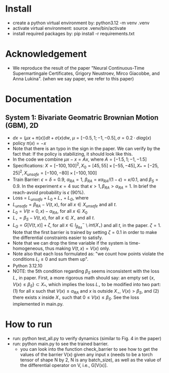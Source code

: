 # Install

* create a python virtual environment by: python3.12 -m venv .venv
* activate virtual environment: source .venv/bin/activate
* install required packages by: pip install -r requirements.txt 

# Acknowledgement
* We reproduce the result of the paper "Neural Continuous-Time Supermartingale Certificates, Grigory Neustroev, Mirco Giacobbe, and Anna Lukina". (when we say paper, we refer to this paper)

# Documentation
## System 1: Bivariate Geomatric Brownian Motion (GBM), 2D
* $dx = (\mu x + \pi(x)) dt + \sigma(x) dw$, $\mu = [-0.5, 1; -1, -0.5], \sigma = 0.2 \cdot diag(x)$
* policy $\pi(x) = -x$
* Note that there is an typo in the sign in the paper. We can verify by the fact that: If the policy is stabilizing, it should look like this.
* In the code we combine $\mu x - x = Ax$, where $A=[-1.5, 1; -1, -1.5]$
* Specifications: $X = [-100, 100]^2, X_0 = [45, 55] \times [-55, -45], X_{*}=[-25, 25]^2, X_{unsafe}=[-100, -80] \times [-100, 100]$
* Train Barrier: $\epsilon = \delta = 0.9$, $\alpha_{RA}=1$, $\beta_{RA}=\kappa \alpha_{RA}/(1-\epsilon) = \kappa/0.1$, and $\beta_S=0.9$. In the experiment $\kappa=4$ suc that $\kappa > 1, \beta_{RA} > \alpha_{RA}=1$. In brief the reach-avoid probability is $\epsilon$ (90%).
* Loss = $L_{unsafe} + L_{0} + L_{\star} + L_{G}$, where
* $L_{unsafe} = \beta_{RA} - V(t,x)$, for all $x \in X_{unsafe}$ and all $t$.
* $L_0 = V(t=0,x) - \alpha_{RA}$, for all $x \in X_0$
* $L_{\star} = \beta_S - V(t,x)$, for all $x \in X_{\star}$ and all $t$.
* $L_G = G[V(t,x)] + \zeta$, for all $x \in l^-_{\beta_{RA}}$ \ $int(X_{\star})$ and all $t$, in the paper. $\zeta=1$. Note that the first barrier is trained by setting $\zeta=0.1$ in order to make the differential constraints easier to satisfy.
* Note that we can drop the time variable if the system is time-homogeneous, thus making $V(t,x) = V(x)$ only.
* Note also that each loss formulated as: "we count how points violate the conditions $L_i ≤ 0$ and sum them up".
* Python 3.12.10
* NOTE: the 5th condition regarding $\beta_S$ seems inconsistent with the loss $L_{\star}$ in paper. First, a more rigorous math should say: an empty set $\{x, V(x) ≤ \beta_S\} \subset X_{*}$, which implies the loss $L_{\star}$ to be modified into two part: (1) for all x such that $V(x) ≤ \alpha_{RA}$ and $x$ is outside $X_{\star}$, $V(x) > \beta_S$, and (2) there exists x inside $X_{\star}$ such that $0 ≤ V(x) ≤ \beta_S$. See the loss implemented in main.py.

# How to run
* run: python test_all.py to verify dynamics (similar to Fig. 4 in the paper)
* run: python main.py to see the trained barrier.
  * you can look into the function check_barrier to see how to get the values of the barrier V(x) given any input x (needs to be a torch tensor of shape N by 2, N is any batch_size), as well as the value of the differential operator on V, i.e., G[V(x)].